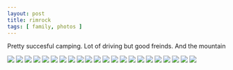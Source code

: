 ```yaml
---
layout: post
title: rimrock
tags: [ family, photos ]
---
```


Pretty succesful camping. Lot of driving but good freinds. And the mountain 
<script src="https://ajax.googleapis.com/ajax/libs/jquery/1.11.1/jquery.min.js" ></script>
<link href="https://cdnjs.cloudflare.com/ajax/libs/fotorama/4.6.4/fotorama.min.css" rel="stylesheet">
<script src="https://cdnjs.cloudflare.com/ajax/libs/fotorama/4.6.4/fotorama.min.js" ></script>

<div class="fotorama"  data-allowfullscreen="native">
    <!--https://photos.app.goo.gl/baF9W6FUgZbx3wnUA-->
    <img src="https://images.northbriton.net/AP1GczPcJJpu4uVUq_C3e1ZSDilxLvp5_iZO5PfMq9PdjRSXw8kV51oZkmHgydoF6K1XesXh7kb_BMvBBUJdMnYUncjxHpEcqKgZVqTqAG7h5wtTmP60M8u3">
    <img src="https://images.northbriton.net/AP1GczNDvNcAnL_8OTaDKzbc1iUd0QMFGwDmtj7UZOXPPWyyTCBmSHINHEVVWE_pDGa0487HZ3ibVX7fTuteNXblAVUSoYd1bLDIaIBMNwOqqML55yqcHN_e">
    <img src="https://images.northbriton.net/AP1GczNgwiSJwXO_uVLGCQJMdSzFIZEZM5JV9GFlQj-VgiF_3kukoPzllPWl1ly4KzAprlHFglx1Ksk4CSevOCn2YMZl3yYjQFoPt0sklg7k2T4k_rbpdefJ">
    <img src="https://images.northbriton.net/AP1GczMbNLdMOQaG8KQ6V2K3PjstwGWGcS-Sa-UGSyGhNbsLv0DVyjSTzHmKDEyiRZdB_PcGHWg9Bq-eQ7pehKmwKAu9N4aD7VLuYOyFbQFI2cud1cDBTn8A">
    <img src="https://images.northbriton.net/AP1GczNkgymPY6qnYhIopXMpBiXDC07QlKpBeju8W3el5s66MHJBiAtFHJFRtpG6METF8TPo7nE_WxRr3d7rPc6IA1pp631jFdlnF_nMavhGiYIpQ0bPQ4Ws">
    <img src="https://images.northbriton.net/AP1GczOFrqNMF5UTYypcxcPNInxrtAPvs444eWknMl-F9DFTQ5cKJinVkhJFsW7y1tvHS3II6EKFhnpeyDgKcxWae9h43-LUrlhdICAakjViy-4Qr_iTuiLG">
    <img src="https://images.northbriton.net/AP1GczMjjq_ueT24mY2R1GpXnSnxF-OtJiCKLwo64hNRvEZEJdjkcX-Y5HBbmufIuG7lBYpWdCnVeVmC6j1HBxWUerQYJVbwnrJVFRKBcUMr2aywApgNy73C">
    <img src="https://images.northbriton.net/AP1GczObqniUGdy6rA15vLKX-9qnXuXRDhNsmUweehM27Zg8ZwxLsa4-0o0BVEawqc2Tb4ghqmE2EWoCeqe3G-XXI8p0baT1iKn60SAM3uOqOjxhztci4nnq">
    <img src="https://images.northbriton.net/AP1GczMdbl3hLgtLVyFTFSAW6HJtRsWAfji1b70YtVvLBfnB8UWFgq2rVXaQ_aCBaQVNhlIIcM_dGd88PkBX8xiRkj1ixyiRJeXgsfs-SgmXkRdAcr1NGxQk">
    <img src="https://images.northbriton.net/AP1GczOS95TpziOjp6x6oTklc5nhVN_FmIXMoW9U_gZnuZMEzJFRH-G81Xz8D8vuqnK86aD3Wl88YP2qIQtT6DYSnEXO2FGuS8PYBZIzLno3k6kOmWPKSJ2b">
    <img src="https://images.northbriton.net/AP1GczNdSJU-KYdwvNqjMh93T-aeH9zLgXm4H0sf8hNKzMaHKh54_8GcAVvKScqUjaUU6xpAKpqMiiw0smnEctJHHVzglcxWoidTjzsjkd8kq0TUsN_cd3J_">
    <img src="https://images.northbriton.net/AP1GczPEdjNUSThXMd6knpXwqAb1-5-dCCXLJf_yMnbaduNLlK6u1zaQDsR_ROS5RfcSt1VcRUFRVMHV2YaMbdBrobUHGkr4KbHwCjeUEAfKKacse9jvplq7">
    <img src="https://images.northbriton.net/AP1GczNQTdFUzANae8ghAeYlghyjYDrqJzBquehg6sj_l29iMegNMhUsvGcEy5bwXvxrVc70i637F8aiRUDCRs6H7cA1EXmP9DZRaHq-lAmN31PBcqziw5lS">
    <img src="https://images.northbriton.net/AP1GczP0DeJ1B-k-GUdRwqjwJ9lQ5F-6aOJywkBg4LRar6yYsEcczPW4n0hWTykZxQue2h7u8oDP8sCoMEYOsepeaTp_VJfb92sRRrEzOKNZfG8_uE1G0vEQ">
    <img src="https://images.northbriton.net/AP1GczO-p6NIxQDqO8Ntv6PpP0U7DaaWxo_Vrby6hbZz5zmosvEjbScnnHd8PsNjkHblgjqQ9Pza3mNps1RkHPB5HEBIu_gXv3rM36n5yhf-1ZAoWOxxcE5e">
    <img src="https://images.northbriton.net/AP1GczOAhSW7fCIu6XJMUPBH2g_lnHaWl500sTa3x0v7PCk2GZ24tAcTm_jg7kpFDARUZbMlQkcd7yRUkhBDfALb7K73CkYZ59c98xdx6aShYCd1O99h4bny">
    <img src="https://images.northbriton.net/AP1GczMZNX9Wp64zWXrmrlNHyuSlyxIuRygw0caCaOsMYn9Vdkk59Od8dogEM7lzbl1XAzLXXg1pIAmrEPvp9LxzzVB634NGgkY18HMtveDkF7ptpczzRW9q">
    <img src="https://images.northbriton.net/AP1GczMmW3dnSNrId0SEmmYfI_iGvIGzFyjawYvRutwJdITF6iyAOXfQGTqXAlidi-HdohAQoJZMJgcynBdwxgwxIhWfdkFU6tJ_A_c9WTblAm-CUFwC-xV2">
    <img src="https://images.northbriton.net/AP1GczOBrJ9zY7rb59-K-bBJ7zwuM30siqEV6QfsO-1GxVrqwSRnSRU99SkX56Uy1EAO72zUfp6RDptdOtWmHmDxUg3_xbZfrMqsusC5bE4H0YPTcy0Q48Og">
    <img src="https://images.northbriton.net/AP1GczPyZDV2d52D18xMnjsLw0vF_wfEccBQyshaF0uzEndwIpEnc2o6gM-JUwFOELJtxOpTC44c_SAQOI8erPAT1cPjtezg0nepRHG920Sbq_doVPpD-bJI">
    <img src="https://images.northbriton.net/AP1GczMIvNjTqcItqwEkqCOYIdbUzZMDij-2kMoDQzUFUq1HP2mqacoYfDNOr7vsl3HTcG3t5P1258kIqOa0zQOA-_pq4beOLbsOYsgSI8qytJ7TtO9Ytf1n">
    <img src="https://images.northbriton.net/AP1GczOkLuuu_94B-5vK_GkJmdW3zhtReiDlV55slZBAAHxthmabQBj2k2nTg531Jjgp-9abc3Oyo56lq_p31Ji3AV_PjYFRJtBH5biJkMTYJ7WnIiUUOHW0">
</div>